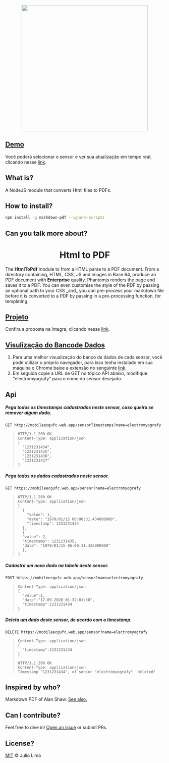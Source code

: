 <p align="center">
  <a href="#">
    <img src="https://user-images.githubusercontent.com/17098382/98701644-4401e080-2358-11eb-9c4d-9254350d1f7c.png" align="center" width="400px"  margin="200px"/>
    </a>
</p>

<p align="left">
  <h2 align="left">
    <a href="https://mobileecgufc.web.app/">
      Demo
    </a>

  </h2>
  <p align="left">
   Você poderá selecionar o sensor e ver sua atualização em tempo real, clicando nesse <a href="https://mobileecgufc.web.app/">link</a>.
   </p>
</p>

## What is?
A NodeJS module that converts Html files to PDFs.


## How to install?

```sh
npm install -g markdown-pdf --ignore-scripts
```

## Can you talk more about?
<h1 align="center">Html to PDF</h1>
<p align="left">
  The <strong>HtmlToPdf</strong> module to from a HTML parse to a PDF document. From a directory containing, HTML, CSS, JS and images in Base 64, produce an PDF document with <strong>Enterprise</strong> quality. Phantomjs renders the page and saves it to a PDF. You can even customise the style of the PDF by passing an optional path to your CSS _and_ you can pre-process your markdown file before it is converted to a PDF by passing in a pre-processing function, for templating.
</p>

<p align="left">
  <h2 align="left">
    <a href="https://github.com/juloko/MobileECG/blob/master/project.pdf">
      Projeto
    </a>
  </h2>
  <p align="left">
      Confira a proposta na íntegra, clicando nesse <a href="https://github.com/juloko/MobileECG/blob/master/project.pdf">link</a>.
   </p>
</p>

<p align="left">
  <h2 align="left">
    <a href="https://chrome.google.com/webstore/detail/json-viewer/gbmdgpbipfallnflgajpaliibnhdgobh">
      Visulização do Bancode Dados
    </a>
  </h2>
  <p align="left">
    <ol>
    <li>
      Para uma melhor visualização do banco de dados de cada sensor, você pode utilizar o próprio navegador, para isso tenha instalado em sua máquina o Chrome  baixe a extensão no senguinte <a href="https://chrome.google.com/webstore/detail/json-viewer/gbmdgpbipfallnflgajpaliibnhdgobh">link</a>.
    </li>
    <li>
      Em seguida copie a URL de GET no tópico API abaixo, modifique "electromyografy" para o nome do sensor desejado.
    </li>
    </ol>
</p>

<p align="left">
   <h2 align="left">Api</h2>
   <h5 align="left">Pega todos os timestamps cadastrados neste sensor, caso queira se remover algum dado.</h5>

`GET http://mobileecgufc.web.app/sensorTimestamps?name=electromyografy`

> ```http
> HTTP/1.1 200 OK
> Content-Type: application/json
> [
>   "1231231434",
>   "1231231435",
>   "1231231436",
>   "1231231437"
> ]
> ```

  <h5 align="left">Pega todos os dados cadastrados neste sensor.</h5>

`GET https://mobileecgufc.web.app/sensor?name=electromyografy`

> ```http
> HTTP/1.1 200 OK
> Content-Type: application/json
> [
>   {
>     "value": 1,
>     "date": "1970/01/15 06:00:31.434000000",
>     "timestamp": 1231231434
>   },
>   {
>   "value": 2,
>   "timestamp": 1231231435,
>   "date": "1970/01/15 06:00:31.435000000"
>   },
> ]
> ```

  <h5 align="left">Cadastra um novo dado na tabela deste sensor.</h5>

`POST https://mobileecgufc.web.app/sensor?name=electromyografy`

> ```http
> Content-Type: application/json
> {
>   "value":1,
>   "date":"17-09-2020 01:32:01:30",
>   "timestamp":1231231434
> }
> ```

  <h5 align="left">Deleta um dado deste sensor, de acordo com o timestamp.</h5>

`DELETE https://mobileecgufc.web.app/sensor?name=electromyografy`

> ```http
> Content-Type: application/json
> {
>   "timestamp":1231231434
> }
> ```
>
> ```http
> HTTP/1.1 200 OK
> Content-Type: application/json
> Timestamp "1231231434", of sensor "electromyografy"  deleted!
> ```

</p>


## Inspired by who?

Markdown PDF of Alan Shaw. [See also.](https://github.com/alanshaw/markdown-pdf)

## Can I contribute?

Feel free to dive in! [Open an issue](https://github.com/juloko/htmlToPdf/issues/new) or submit PRs.

## License?

[MIT](LICENCE) © Julio Lima


